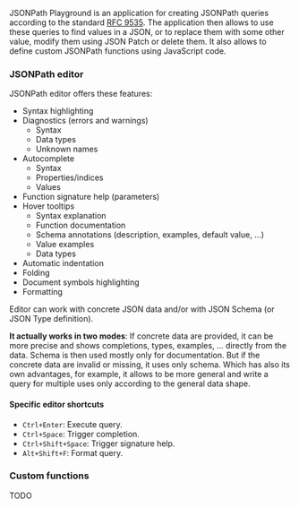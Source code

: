 JSONPath Playground is an application for creating JSONPath queries according to the standard [RFC 9535](https://datatracker.ietf.org/doc/rfc9535/). The application then allows to use these queries to find values in a JSON, or to replace them with some other value, modify them using JSON Patch or delete them. It also allows to define custom JSONPath functions using JavaScript code. 

### JSONPath editor

JSONPath editor offers these features:

- Syntax highlighting
- Diagnostics (errors and warnings)
    - Syntax
    - Data types
    - Unknown names
- Autocomplete
    - Syntax
    - Properties/indices
    - Values
- Function signature help (parameters)
- Hover tooltips
    - Syntax explanation
    - Function documentation
    - Schema annotations (description, examples, default value, ...)
    - Value examples
    - Data types
- Automatic indentation
- Folding
- Document symbols highlighting
- Formatting

Editor can work with concrete JSON data and/or with JSON Schema (or JSON Type definition).

**It actually works in two modes**: If concrete data are provided, it can be more precise and shows completions, types, examples, ... directly from the data. Schema is then used mostly only for documentation. But if the concrete data are invalid or missing, it uses only schema. Which has also its own advantages, for example, it allows to be more general and write a query for multiple uses only according to the general data shape.

#### Specific editor shortcuts

- `Ctrl+Enter`: Execute query.
- `Ctrl+Space`: Trigger completion.
- `Ctrl+Shift+Space`: Trigger signature help.
- `Alt+Shift+F`: Format query.

### Custom functions

TODO